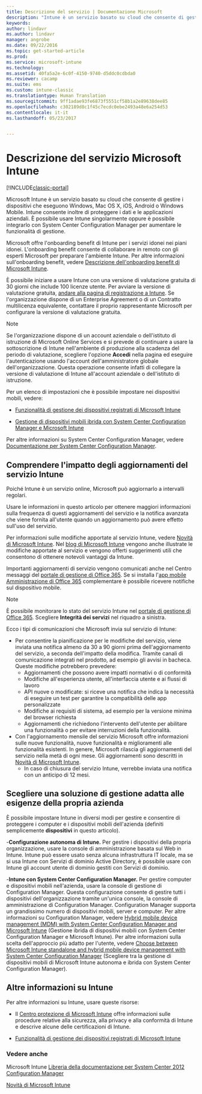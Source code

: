 ```yaml
---
title: Descrizione del servizio | Documentazione Microsoft
description: "Intune è un servizio basato su cloud che consente di gestire i dispositivi Windows, iOS, Mac OS X, Android e Windows Mobile."
keywords: 
author: lindavr
ms.author: lindavr
manager: angrobe
ms.date: 09/22/2016
ms.topic: get-started-article
ms.prod: 
ms.service: microsoft-intune
ms.technology: 
ms.assetid: 40fa5a2e-6c0f-4150-9740-d5ddc0cdbda0
ms.reviewer: cacamp
ms.suite: ems
ms.custom: intune-classic
ms.translationtype: Human Translation
ms.sourcegitcommit: 9ff1adae93fe6873f5551cf58b1a2e89638dee85
ms.openlocfilehash: c302189d8c1f45c7ecdc0ebe2493a48e6a254d53
ms.contentlocale: it-it
ms.lasthandoff: 05/23/2017


---
```


# <a name="microsoft-intune-service-description"></a>Descrizione del servizio Microsoft Intune

[!INCLUDE[classic-portal](../includes/classic-portal.md)]

Microsoft Intune è un servizio basato su cloud che consente di gestire i dispositivi che eseguono Windows, Mac OS X, iOS, Android o Windows Mobile. Intune consente inoltre di proteggere i dati e le applicazioni aziendali. È possibile usare Intune singolarmente oppure è possibile integrarlo con System Center Configuration Manager per aumentare le funzionalità di gestione.

Microsoft offre l'onboarding benefit di Intune per i servizi idonei nei piani idonei. L'onboarding benefit consente di collaborare in remoto con gli esperti Microsoft per preparare l'ambiente Intune. Per altre informazioni sull'onboarding benefit, vedere [Descrizione dell'onboarding benefit di Microsoft Intune](http://go.microsoft.com/fwlink/?LinkId=619281).

È possibile iniziare a usare Intune con una versione di valutazione gratuita di 30 giorni che include 100 licenze utente. Per avviare la versione di valutazione gratuita, [andare alla pagina di registrazione a Intune](https://www.microsoft.com/server-cloud/products/microsoft-intune/). Se l'organizzazione dispone di un Enterprise Agreement o di un Contratto multilicenza equivalente, contattare il proprio rappresentante Microsoft per configurare la versione di valutazione gratuita.

> [!NOTE]
> Se l'organizzazione dispone di un account aziendale o dell'istituto di istruzione di Microsoft Online Services e si prevede di continuare a usare la sottoscrizione di Intune nell'ambiente di produzione alla scadenza del periodo di valutazione, scegliere l'opzione **Accedi** nella pagina ed eseguire l'autenticazione usando l'account dell'amministratore globale dell'organizzazione. Questa operazione consente infatti di collegare la versione di valutazione di Intune all'account aziendale o dell'istituto di istruzione.

Per un elenco di impostazioni che è possibile impostare nei dispositivi mobili, vedere:

-   [Funzionalità di gestione dei dispositivi registrati di Microsoft Intune](/intune-classic/get-started/mobile-device-management-capabilities-in-microsoft-intune)

-   [Gestione di dispositivi mobili ibrida con System Center Configuration Manager e Microsoft Intune](https://technet.microsoft.com/library/mt627883.aspx)

Per altre informazioni su System Center Configuration Manager, vedere [Documentazione per System Center Configuration Manager](https://technet.microsoft.com/library/mt346023.aspx).

## <a name="learn-how-intune-service-updates-affect-you"></a>Comprendere l'impatto degli aggiornamenti del servizio Intune
Poiché Intune è un servizio online, Microsoft può aggiornarlo a intervalli regolari.

Usare le informazioni in questo articolo per ottenere maggiori informazioni sulla frequenza di questi aggiornamenti del servizio e la notifica avanzata che viene fornita all'utente quando un aggiornamento può avere effetto sull'uso del servizio.

Per informazioni sulle modifiche apportate al servizio Intune, vedere [Novità di Microsoft Intune](/intune-classic/deploy-use/whats-new-in-microsoft-intune). Nel [blog di Microsoft Intune](http://blogs.technet.com/b/microsoftintune/) vengono anche illustrate le modifiche apportate al servizio e vengono offerti suggerimenti utili che consentono di ottenere notevoli vantaggi da Intune.

Importanti aggiornamenti di servizio vengono comunicati anche nel Centro messaggi del [portale di gestione di Office 365](https://portal.office.com/Admin/Default.aspx). Se si installa l'[app mobile Amministrazione di Office 365](https://support.office.com/article/Office-365-Admin-Mobile-App-e16f6421-2a1a-4142-bf9d-9846600a060a) complementare è possibile ricevere notifiche sul dispositivo mobile.

> [!NOTE]
> È possibile monitorare lo stato del servizio Intune nel [portale di gestione di Office 365](https://portal.office.com/Admin/Default.aspx). Scegliere **Integrità dei servizi** nel riquadro a sinistra.  

Ecco i tipi di comunicazioni che Microsoft invia sul servizio di Intune:
-   Per consentire la pianificazione per le modifiche del servizio, viene inviata una notifica almeno da 30 a 90 giorni prima dell'aggiornamento del servizio, a seconda dell'impatto della modifica. Tramite canali di comunicazione integrati nel prodotto, ad esempio gli avvisi in bacheca. Queste modifiche potrebbero prevedere:
    * Aggiornamenti che possono avere impatti normativi o di conformità
    * Modifiche all'esperienza utente, all'interfaccia utente e ai flussi di lavoro
    * API nuove o modificate: si riceve una notifica che indica la necessità di eseguire un test per garantire la compatibilità delle app personalizzate
    * Modifiche ai requisiti di sistema, ad esempio per la versione minima del browser richiesta
    * Aggiornamenti che richiedono l'intervento dell'utente per abilitare una funzionalità o per evitare interruzioni della funzionalità.
-   Con l'aggiornamento mensile del servizio Microsoft offre informazioni sulle nuove funzionalità, nuove funzionalità e miglioramenti alle funzionalità esistenti. In genere, Microsoft rilascia gli aggiornamenti del servizio nella metà di ogni mese. Gli aggiornamenti sono descritti in [Novità di Microsoft Intune](/intune-classic/deploy-use/whats-new-in-microsoft-intune).
    -   In caso di chiusura del servizio Intune, verrebbe inviata una notifica con un anticipo di 12 mesi.

## <a name="choose-the-management-solution-thats-right-for-you"></a>Scegliere una soluzione di gestione adatta alle esigenze della propria azienda
È possibile impostare Intune in diversi modi per gestire e consentire di proteggere i computer e i dispositivi mobili dell'azienda (definiti semplicemente **dispositivi** in questo articolo).

-**Configurazione autonoma di Intune.** Per gestire i dispositivi della propria organizzazione, usare la console di amministrazione basata sul Web in Intune. Intune può essere usato senza alcuna infrastruttura IT locale, ma se si usa Intune con Servizi di dominio Active Directory, è possibile usare con Intune gli account utente di dominio gestiti con Servizi di dominio.

-**Intune con System Center Configuration Manager.** Per gestire computer e dispositivi mobili nell'azienda, usare la console di gestione di Configuration Manager. Questa configurazione consente di gestire tutti i dispositivi dell'organizzazione tramite un'unica console, la console di amministrazione di Configuration Manager. Configuration Manager supporta un grandissimo numero di dispositivi mobili, server e computer. Per altre informazioni su Configuration Manager, vedere [Hybrid mobile device management (MDM) with System Center Configuration Manager and Microsoft Intune](https://technet.microsoft.com/library/mt627883.aspx) (Gestione ibrida di dispositivi mobili con System Center Configuration Manager e Microsoft Intune). Per altre informazioni sulla scelta dell'approccio più adatto per l'utente, vedere [Choose between Microsoft Intune standalone and hybrid mobile device management with System Center Configuration Manager](https://technet.microsoft.com/library/mt706478.aspx) (Scegliere tra la gestione di dispositivi mobili di Microsoft Intune autonoma e ibrida con System Center Configuration Manager).


## <a name="learn-more-about-intune"></a>Altre informazioni su Intune
Per altre informazioni su Intune, usare queste risorse:

- Il [Centro protezione di Microsoft Intune](https://www.microsoft.com/server-cloud/products/intune-trust-center/) offre informazioni sulle procedure relative alla sicurezza, alla privacy e alla conformità di Intune e descrive alcune delle certificazioni di Intune.

- [Funzionalità di gestione dei dispositivi registrati di Microsoft Intune](/intune-classic/get-started/mobile-device-management-capabilities-in-microsoft-intune)

### <a name="see-also"></a>Vedere anche
Microsoft Intune [Libreria della documentazione per System Center 2012 Configuration Manager](https://technet.microsoft.com/library/gg682041.aspx)

[Novità di Microsoft Intune](/intune-classic/deploy-use/whats-new-in-microsoft-intune)

